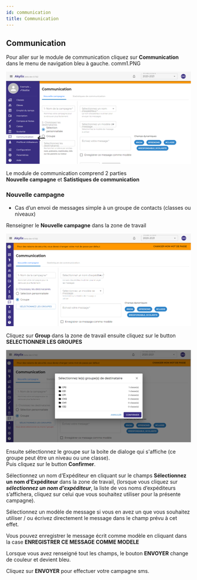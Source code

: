 ```yaml
---
id: communication
title: Communication
---
```


## Communication

Pour aller sur le module de communication cliquez sur **Communication** dans le menu de navigation bleu à gauche. comm1.PNG

![img](../static/img/Communication/Comm2.PNG)

Le module de communication comprend 2 parties <br />
**Nouvelle campagne** et **Satistiques de communication**

### Nouvelle campagne

- Cas d’un envoi de messages simple à un groupe de contacts (classes ou niveaux)

Renseigner le **Nouvelle campagne** dans la zone de travail<br />

![img](../static/img/Communication/commGroupe.PNG)

Cliquez sur **Group** dans la zone de travail ensuite cliquez sur le button **SELECTIONNER LES GROUPES**

![img](../static/img/Communication/CommBoiteDialogue.PNG)

Ensuite sélectionnez le groupe sur la boite de dialoge qui s'affiche (ce groupe peut être un niveau ou une classe).<br />
Puis cliquez sur le button **Confirmer**.

Sélectionnez un nom d’Expéditeur en cliquant sur le champs **Sélectionnez un nom d’Expéditeur** dans la zone de travail, (lorsque vous cliquez sur ***sélectionnez un nom d’expéditeur***, la liste de vos noms d’expéditeurs s’affichera, cliquez sur celui que vous souhaitez utiliser pour la présente campagne).

Sélectionnez un modèle de message si vous en avez un que vous souhaitez utiliser / ou écrivez directement le message dans le champ prévu à cet effet.

Vous pouvez enregistrer le message écrit comme modèle en cliquant dans la case **ENREGISTRER CE MESSAGE COMME MODELE**

Lorsque vous avez renseigné tout les champs, le bouton **ENVOYER** change de couleur et devient bleu. 

Cliquez sur **ENVOYER** pour effectuer votre campagne sms.
